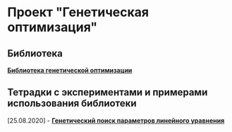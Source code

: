 # Проект "Генетическая оптимизация"

## Библиотека

**[Библиотека генетической оптимизации](lib)**

## Тетрадки с экспериментами и примерами использования библиотеки

[25.08.2020] - **[Генетический поиск параметров линейного уравнения](%D0%93%D0%B5%D0%BD%D0%B5%D1%82%D0%B8%D1%87%D0%B5%D1%81%D0%BA%D0%B8%D0%B9_%D0%BF%D0%BE%D0%B8%D1%81%D0%BA_%D0%BF%D0%B0%D1%80%D0%B0%D0%BC%D0%B5%D1%82%D1%80%D0%BE%D0%B2_%D0%BB%D0%B8%D0%BD%D0%B5%D0%B9%D0%BD%D0%BE%D0%B3%D0%BE_%D1%83%D1%80%D0%B0%D0%B2%D0%BD%D0%B5%D0%BD%D0%B8%D1%8F.ipynb)**


